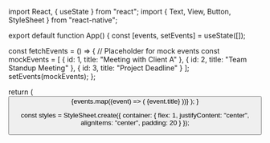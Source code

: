 import React, { useState } from "react";
import { Text, View, Button, StyleSheet } from "react-native";

export default function App() {
  const [events, setEvents] = useState([]);

  const fetchEvents = () => {
    // Placeholder for mock events
    const mockEvents = [
      { id: 1, title: "Meeting with Client A" },
      { id: 2, title: "Team Standup Meeting" },
      { id: 3, title: "Project Deadline" }
    ];
    setEvents(mockEvents);
  };

  return (
    <View style={styles.container}>
      <Button title="Fetch Calendar Events" onPress={fetchEvents} />
      {events.map((event) => (
        <Text key={event.id}>{event.title}</Text>
      ))}
    </View>
  );
}

const styles = StyleSheet.create({
  container: {
    flex: 1,
    justifyContent: "center",
    alignItems: "center",
    padding: 20
  }
});
